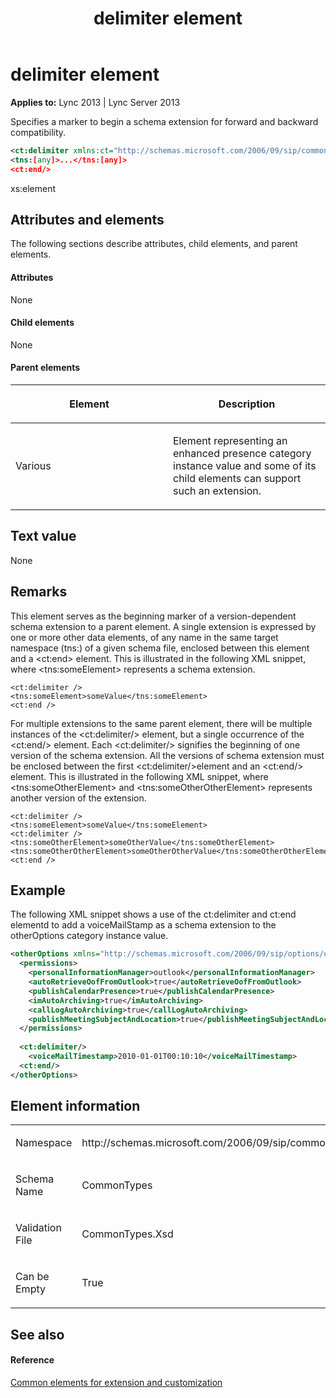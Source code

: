 ﻿---
title: delimiter element
TOCTitle: delimiter element
ms:assetid: 0b8e3cf1-3e5f-4700-bd64-f8a413a4ab22
ms:mtpsurl: https://msdn.microsoft.com/en-us/library/Dn439012(v=office.15)
ms:contentKeyID: 57094055
ms.date: 07/24/2014
mtps_version: v=office.15
dev_langs:
- xml
---

# delimiter element


**Applies to:** Lync 2013 | Lync Server 2013

Specifies a marker to begin a schema extension for forward and backward compatibility.

``` xml
<ct:delimiter xmlns:ct="http://schemas.microsoft.com/2006/09/sip/commontypes" />
<tns:[any]>...</tns:[any]>
<ct:end/>
```

xs:element

## Attributes and elements

The following sections describe attributes, child elements, and parent elements.

#### Attributes

None

#### Child elements

None

#### Parent elements

<table>
<colgroup>
<col style="width: 50%" />
<col style="width: 50%" />
</colgroup>
<thead>
<tr class="header">
<th><p>Element</p></th>
<th><p>Description</p></th>
</tr>
</thead>
<tbody>
<tr class="odd">
<td><p>Various</p></td>
<td><p>Element representing an enhanced presence category instance value and some of its child elements can support such an extension.</p></td>
</tr>
</tbody>
</table>


## Text value

None

## Remarks

This element serves as the beginning marker of a version-dependent schema extension to a parent element. A single extension is expressed by one or more other data elements, of any name in the same target namespace (tns:) of a given schema file, enclosed between this element and a \<ct:end\> element. This is illustrated in the following XML snippet, where \<tns:someElement\> represents a schema extension.

    <ct:delimiter />
    <tns:someElement>someValue</tns:someElement>
    <ct:end />

For multiple extensions to the same parent element, there will be multiple instances of the \<ct:delimiter/\> element, but a single occurrence of the \<ct:end/\> element. Each \<ct:delimiter/\> signifies the beginning of one version of the schema extension. All the versions of schema extension must be enclosed between the first \<ct:delimiter/\>element and an \<ct:end/\> element. This is illustrated in the following XML snippet, where \<tns:someOtherElement\> and \<tns:someOtherOtherElement\> represents another version of the extension.

    <ct:delimiter />
    <tns:someElement>someValue</tns:someElement>
    <ct:delimiter />
    <tns:someOtherElement>someOtherValue</tns:someOtherElement>
    <tns:someOtherOtherElement>someOtherOtherValue</tns:someOtherOtherElement>
    <ct:end />

## Example

The following XML snippet shows a use of the ct:delimiter and ct:end elementd to add a voiceMailStamp as a schema extension to the otherOptions category instance value.

``` xml
<otherOptions xmlns="http://schemas.microsoft.com/2006/09/sip/options/otherOptions" xmlns:ct="http://schemas.microsoft.com/2006/09/sip/commontypes">
  <permissions>
    <personalInformationManager>outlook</personalInformationManager>
    <autoRetrieveOofFromOutlook>true</autoRetrieveOofFromOutlook>
    <publishCalendarPresence>true</publishCalendarPresence>
    <imAutoArchiving>true</imAutoArchiving>
    <callLogAutoArchiving>true</callLogAutoArchiving>
    <publishMeetingSubjectAndLocation>true</publishMeetingSubjectAndLocation>
  </permissions>
    
  <ct:delimiter/>
    <voiceMailTimestamp>2010-01-01T00:10:10</voiceMailTimestamp>
  <ct:end/>
</otherOptions>
```

## Element information

<table>
<colgroup>
<col style="width: 50%" />
<col style="width: 50%" />
</colgroup>
<tbody>
<tr class="odd">
<td><p>Namespace</p></td>
<td><p>http://schemas.microsoft.com/2006/09/sip/commontypes</p></td>
</tr>
<tr class="even">
<td><p>Schema Name</p></td>
<td><p>CommonTypes</p></td>
</tr>
<tr class="odd">
<td><p>Validation File</p></td>
<td><p>CommonTypes.Xsd</p></td>
</tr>
<tr class="even">
<td><p>Can be Empty</p></td>
<td><p>True</p></td>
</tr>
</tbody>
</table>


## See also

#### Reference

[Common elements for extension and customization](common-elements-for-extension-and-customization.md)

